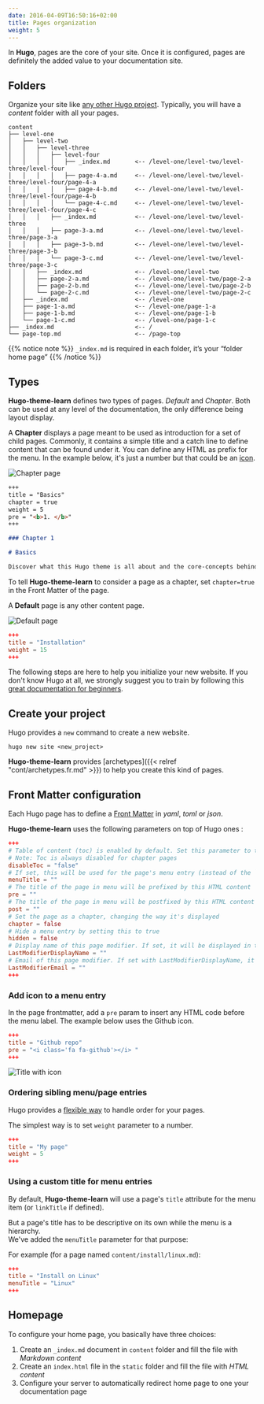 ```yaml
---
date: 2016-04-09T16:50:16+02:00
title: Pages organization
weight: 5
---
```


In **Hugo**, pages are the core of your site. Once it is configured, pages are definitely the added value to your documentation site.

## Folders

Organize your site like [any other Hugo project](https://gohugo.io/content/organization/). Typically, you will have a *content* folder with all your pages.

    content
    ├── level-one 
    │   ├── level-two
    │   │   ├── level-three
    │   │   │   ├── level-four
    │   │   │   │   ├── _index.md       <-- /level-one/level-two/level-three/level-four
    │   │   │   │   ├── page-4-a.md     <-- /level-one/level-two/level-three/level-four/page-4-a
    │   │   │   │   ├── page-4-b.md     <-- /level-one/level-two/level-three/level-four/page-4-b
    │   │   │   │   └── page-4-c.md     <-- /level-one/level-two/level-three/level-four/page-4-c
    │   │   │   ├── _index.md           <-- /level-one/level-two/level-three
    │   │   │   ├── page-3-a.md         <-- /level-one/level-two/level-three/page-3-a
    │   │   │   ├── page-3-b.md         <-- /level-one/level-two/level-three/page-3-b
    │   │   │   └── page-3-c.md         <-- /level-one/level-two/level-three/page-3-c
    │   │   ├── _index.md               <-- /level-one/level-two
    │   │   ├── page-2-a.md             <-- /level-one/level-two/page-2-a
    │   │   ├── page-2-b.md             <-- /level-one/level-two/page-2-b
    │   │   └── page-2-c.md             <-- /level-one/level-two/page-2-c
    │   ├── _index.md                   <-- /level-one
    │   ├── page-1-a.md                 <-- /level-one/page-1-a
    │   ├── page-1-b.md                 <-- /level-one/page-1-b
    │   └── page-1-c.md                 <-- /level-one/page-1-c
    ├── _index.md                       <-- /
    └── page-top.md                     <-- /page-top

{{% notice note %}}
`_index.md` is required in each folder, it’s your “folder home page”
{{% /notice %}}

## Types

**Hugo-theme-learn** defines two types of pages. *Default* and *Chapter*. Both can be used at any level of the documentation, the only difference being layout display.

A **Chapter** displays a page meant to be used as introduction for a set of child pages. Commonly, it contains a simple title and a catch line to define content that can be found under it.
You can define any HTML as prefix for the menu. In the example below, it's just a number but that could be an [icon](https://fortawesome.github.io/Font-Awesome/).

![Chapter page](/cont/pages/images/pages-chapter.png?width=50pc)

```markdown
+++
title = "Basics"
chapter = true
weight = 5
pre = "<b>1. </b>"
+++

### Chapter 1

# Basics

Discover what this Hugo theme is all about and the core-concepts behind it.
```

To tell **Hugo-theme-learn** to consider a page as a chapter, set `chapter=true` in the Front Matter of the page.

A **Default** page is any other content page.

![Default page](/cont/pages/images/pages-default.png?width=50pc)

```toml
+++
title = "Installation"
weight = 15
+++
```

The following steps are here to help you initialize your new website. If you don't know Hugo at all, we strongly suggest you to train by following this [great documentation for beginners](https://gohugo.io/overview/quickstart/).

## Create your project

Hugo provides a `new` command to create a new website.

```
hugo new site <new_project>
```

**Hugo-theme-learn** provides [archetypes]({{< relref "cont/archetypes.fr.md" >}}) to help you create this kind of pages.

## Front Matter configuration

Each Hugo page has to define a [Front Matter](https://gohugo.io/content/front-matter/) in *yaml*, *toml* or *json*.

**Hugo-theme-learn** uses the following parameters on top of Hugo ones :

```toml
+++
# Table of content (toc) is enabled by default. Set this parameter to true to disable it.
# Note: Toc is always disabled for chapter pages
disableToc = "false"
# If set, this will be used for the page's menu entry (instead of the `title` attribute)
menuTitle = ""
# The title of the page in menu will be prefixed by this HTML content
pre = ""
# The title of the page in menu will be postfixed by this HTML content
post = ""
# Set the page as a chapter, changing the way it's displayed
chapter = false
# Hide a menu entry by setting this to true
hidden = false
# Display name of this page modifier. If set, it will be displayed in the footer. 
LastModifierDisplayName = ""
# Email of this page modifier. If set with LastModifierDisplayName, it will be displayed in the footer
LastModifierEmail = ""
+++
```

### Add icon to a menu entry

In the page frontmatter, add a `pre` param to insert any HTML code before the menu label. The example below uses the Github icon.

```toml
+++
title = "Github repo"
pre = "<i class='fa fa-github'></i> "
+++
```

![Title with icon](/cont/pages/images/frontmatter-icon.png)

### Ordering sibling menu/page entries

Hugo provides a [flexible way](https://gohugo.io/content/ordering/) to handle order for your pages.

The simplest way is to set `weight` parameter to a number.

```toml
+++
title = "My page"
weight = 5
+++
```

### Using a custom title for menu entries

By default, **Hugo-theme-learn** will use a page's `title` attribute for the menu item (or `linkTitle` if defined).

But a page's title has to be descriptive on its own while the menu is a hierarchy.  
We've added the `menuTitle` parameter for that purpose:

For example (for a page named `content/install/linux.md`): 

```toml
+++
title = "Install on Linux"
menuTitle = "Linux"
+++
```

## Homepage

To configure your home page, you basically have three choices:

1. Create an `_index.md` document in `content` folder and fill the file with *Markdown content*
2. Create an `index.html` file in the `static` folder and fill the file with *HTML content*
3. Configure your server to automatically redirect home page to one your documentation page
